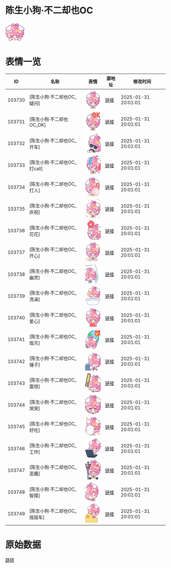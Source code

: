 # 陈生小狗·不二却也OC

<img src="./cover.png" height="60" alt="cover" />

# 表情一览

|ID|名称|表情|源地址|修改时间|
|----|----|----|----|----|
|103730|[陈生小狗·不二却也OC_疑问]|<img src="./pic/103730_%5B陈生小狗·不二却也OC_疑问%5D.gif" height="60" alt="疑问"/>|[链接](https://i0.hdslb.com/bfs/garb/f2495d7150a941883d3098b186d99d744c280749.gif)|2025-01-31 20:01:01|
|103731|[陈生小狗·不二却也OC_OK]|<img src="./pic/103731_%5B陈生小狗·不二却也OC_OK%5D.gif" height="60" alt="OK"/>|[链接](https://i0.hdslb.com/bfs/garb/c3bf063dec454c0646c3742026c481c1442dd72f.gif)|2025-01-31 20:01:01|
|103732|[陈生小狗·不二却也OC_开车]|<img src="./pic/103732_%5B陈生小狗·不二却也OC_开车%5D.gif" height="60" alt="开车"/>|[链接](https://i0.hdslb.com/bfs/garb/7542a0cc034a42f54754322595fee07e49cd738a.gif)|2025-01-31 20:01:01|
|103733|[陈生小狗·不二却也OC_打call]|<img src="./pic/103733_%5B陈生小狗·不二却也OC_打call%5D.gif" height="60" alt="打call"/>|[链接](https://i0.hdslb.com/bfs/garb/6769c755eeb3d5472505131da7c63a6fb2d840dc.gif)|2025-01-31 20:01:01|
|103734|[陈生小狗·不二却也OC_打人]|<img src="./pic/103734_%5B陈生小狗·不二却也OC_打人%5D.gif" height="60" alt="打人"/>|[链接](https://i0.hdslb.com/bfs/garb/0b8300d4fe2c0faa9e395f532194fc032998fb2a.gif)|2025-01-31 20:01:01|
|103735|[陈生小狗·不二却也OC_庆祝]|<img src="./pic/103735_%5B陈生小狗·不二却也OC_庆祝%5D.gif" height="60" alt="庆祝"/>|[链接](https://i0.hdslb.com/bfs/garb/5ba12eb5d005176b652c0ea50d2ffee5ea6c9c82.gif)|2025-01-31 20:01:01|
|103736|[陈生小狗·不二却也OC_花花]|<img src="./pic/103736_%5B陈生小狗·不二却也OC_花花%5D.gif" height="60" alt="花花"/>|[链接](https://i0.hdslb.com/bfs/garb/dda8466dc99a02d7e62be3031c56fbcde9e92852.gif)|2025-01-31 20:01:01|
|103737|[陈生小狗·不二却也OC_开心]|<img src="./pic/103737_%5B陈生小狗·不二却也OC_开心%5D.gif" height="60" alt="开心"/>|[链接](https://i0.hdslb.com/bfs/garb/f4e73d536e4471d297e8513bb8c3900638f10fe9.gif)|2025-01-31 20:01:01|
|103738|[陈生小狗·不二却也OC_幽灵]|<img src="./pic/103738_%5B陈生小狗·不二却也OC_幽灵%5D.gif" height="60" alt="幽灵"/>|[链接](https://i0.hdslb.com/bfs/garb/736426db1d0f035b61f3935ff4fa518fe34f59f0.gif)|2025-01-31 20:01:01|
|103739|[陈生小狗·不二却也OC_洗澡]|<img src="./pic/103739_%5B陈生小狗·不二却也OC_洗澡%5D.gif" height="60" alt="洗澡"/>|[链接](https://i0.hdslb.com/bfs/garb/cefdc5a13302521769ea859d786ff69dcf2f99c2.gif)|2025-01-31 20:01:01|
|103740|[陈生小狗·不二却也OC_爱心]|<img src="./pic/103740_%5B陈生小狗·不二却也OC_爱心%5D.gif" height="60" alt="爱心"/>|[链接](https://i0.hdslb.com/bfs/garb/b4571cc7fbc205498e8006108fe9cbba6d93f5d7.gif)|2025-01-31 20:01:01|
|103741|[陈生小狗·不二却也OC_毁灭]|<img src="./pic/103741_%5B陈生小狗·不二却也OC_毁灭%5D.gif" height="60" alt="毁灭"/>|[链接](https://i0.hdslb.com/bfs/garb/7c108e92fec1d133f6ffb908cc0e1c1d373a9993.gif)|2025-01-31 20:01:01|
|103742|[陈生小狗·不二却也OC_锤子]|<img src="./pic/103742_%5B陈生小狗·不二却也OC_锤子%5D.gif" height="60" alt="锤子"/>|[链接](https://i0.hdslb.com/bfs/garb/85a9a8ebac28de0cef387f831bb295765d897db7.gif)|2025-01-31 20:01:01|
|103743|[陈生小狗·不二却也OC_震惊]|<img src="./pic/103743_%5B陈生小狗·不二却也OC_震惊%5D.gif" height="60" alt="震惊"/>|[链接](https://i0.hdslb.com/bfs/garb/3182109a822d041f3570317b47a9c881df6f4c0f.gif)|2025-01-31 20:01:01|
|103744|[陈生小狗·不二却也OC_哭哭]|<img src="./pic/103744_%5B陈生小狗·不二却也OC_哭哭%5D.gif" height="60" alt="哭哭"/>|[链接](https://i0.hdslb.com/bfs/garb/8cf6fdb0c5d64547fa5288d45949a884c25e5fae.gif)|2025-01-31 20:01:01|
|103745|[陈生小狗·不二却也OC_好吃]|<img src="./pic/103745_%5B陈生小狗·不二却也OC_好吃%5D.gif" height="60" alt="好吃"/>|[链接](https://i0.hdslb.com/bfs/garb/e42186e1b10e85602ee0133d3be76815788e4d8a.gif)|2025-01-31 20:01:01|
|103746|[陈生小狗·不二却也OC_工作]|<img src="./pic/103746_%5B陈生小狗·不二却也OC_工作%5D.gif" height="60" alt="工作"/>|[链接](https://i0.hdslb.com/bfs/garb/a95d7e26497d539ba76d97ad218cd2300e7fcc4c.gif)|2025-01-31 20:01:01|
|103747|[陈生小狗·不二却也OC_恶魔]|<img src="./pic/103747_%5B陈生小狗·不二却也OC_恶魔%5D.gif" height="60" alt="恶魔"/>|[链接](https://i0.hdslb.com/bfs/garb/67c1c2686400990ebf7c4e54cd8ea372bcd8bd4e.gif)|2025-01-31 20:01:01|
|103748|[陈生小狗·不二却也OC_智障]|<img src="./pic/103748_%5B陈生小狗·不二却也OC_智障%5D.gif" height="60" alt="智障"/>|[链接](https://i0.hdslb.com/bfs/garb/ad494b479961d2749243639a632d6207f6dbdf9c.gif)|2025-01-31 20:01:01|
|103749|[陈生小狗·不二却也OC_摇摇车]|<img src="./pic/103749_%5B陈生小狗·不二却也OC_摇摇车%5D.gif" height="60" alt="摇摇车"/>|[链接](https://i0.hdslb.com/bfs/garb/92029aa8e557faa9a41aa84512bc5decf60d03dd.gif)|2025-01-31 20:01:01|

# 原始数据

[跳转](./raw.json)

